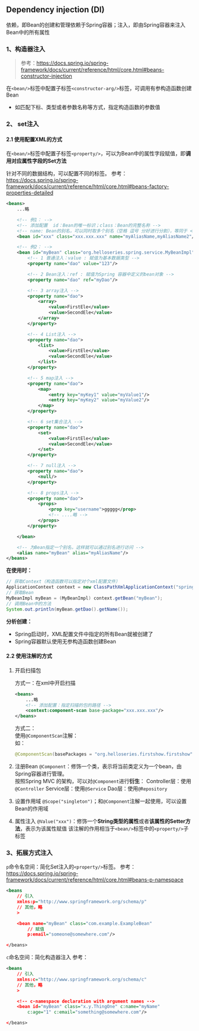 ## Dependency injection (DI) 

依赖，即Bean的创建和管理依赖于Spring容器；注入，即由Spring容器来注入Bean中的所有属性

### 1、构造器注入
> 参考：https://docs.spring.io/spring-framework/docs/current/reference/html/core.html#beans-constructor-injection

在`<bean/>`标签中配置子标签`<constructor-arg/>`标签，可调用有参构造函数创建Bean
- 如匹配下标、类型或者参数名称等方式，指定构造函数的参数值


### 2、 set注入
#### 2.1 使用配置XML的方式
在`<bean/>`标签中配置子标签`<property/>`，可以为Bean中的属性字段赋值，即**调用对应属性字段的Set方法**

针对不同的数据结构，可以配置不同的标签。
参考：https://docs.spring.io/spring-framework/docs/current/reference/html/core.html#beans-factory-properties-detailed

```xml
<beans>
    ...略

    <!-- 例1： -->
    <!-- 添加配置  id：Bean的唯一标识；class：Bean的完整名称 -->
    <!-- name: Bean的别名，可以同时取多个别名（空格 逗号 分好进行分割），等同于 <alias/>标签 -->
    <bean id="xxx" class="xxx.xxx.xxx" name="myAliasName,myAliasName2"/>

    <!-- 例2： -->
    <bean id="myBean" class="org.helloseries.spring.service.MyBeanImpl">
        <!-- 1 普通注入：value : 赋值为基本数据类型 -->
        <property name="dao" value="123"/>

        <!-- 2 Bean注入：ref : 赋值为Spring 容器中定义的bean对象 -->
        <property name="dao" ref="myDao"/>

        <!-- 3 array注入 -->
        <property name="dao">
            <array>
                <value>FirstEle</value>
                <value>SecondEle</value>
            </array>
        </property>

        <!-- 4 List注入 -->
        <property name="dao">
            <list>
                <value>FirstEle</value>
                <value>SecondEle</value>
            </list>
        </property>

        <!-- 5 map注入 -->
        <property name="dao">
            <map>
                <entry key="myKey1" value="myValue1"/>
                <entry key="myKey2" value="myValue2"/>
            </map>
        </property>

        <!-- 6 set集合注入 -->
        <property name="dao">
            <set>
                <value>FirstEle</value>
                <value>SecondEle</value>
            </set>
        </property>

        <!-- 7 null注入 -->
        <property name="dao">
            <null/>
        </property>

        <!-- 8 props注入 -->
        <property name="dao">
            <props>
                <prop key="username">ggggg</prop>
                <!-- ....略 -->
            </props>
        </property>

    </bean>

    <!-- 为Bean指定一个别名，这样就可以通过别名进行访问 -->
    <alias name="myBean" alias="myAliasName"/>
</beans>
``` 
**在使用时：**
```java
// 获取Context（构造函数可以指定对个xml配置文件）
ApplicationContext context = new ClassPathXmlApplicationContext("spring-bean.xml");
// 获取Bean
MyBeanImpl myBean = (MyBeanImpl) context.getBean("myBean");
// 调用Bean中的方法
System.out.println(myBean.getDao().getName());

```
**分析创建：**
- Spring启动时，XML配置文件中指定的所有Bean就被创建了
- Spring容器默认使用无参构造函数创建Bean

#### 2.2 使用注解的方式

1. 开启扫描包  

    方式一：在xml中开启扫描  
    ```xml
    <beans>
        ...略
        <!-- 添加配置：指定扫描的包的路径 -->
        <context:component-scan base-package="xxx.xxx.xxx"/>
    </beans>
    ```
    方式二：  
    使用```@ComponentScan```注解：  
    如：
    ```java
    @ComponentScan(basePackages = "org.helloseries.firstshow.firstshow")
    ```    

2. 注册Bean
```@Component```：修饰一个类，表示将当前类定义为一个bean，由Spring容器进行管理。  
按照Spring MVC 的架构，可以对```@Component```进行**衍生**：
Controller层：使用`@Controller`
Service层：使用`@Service`
Dao层：使用`@Repository`  

3. 设置作用域
```@Scope("singleton")```；和`@Component`注解一起使用，可以设置Bean的作用域  

4. 属性注入
`@Value("xxx")`：修饰一个**String类型的属性**或者**该属性的Setter方法**，表示为该属性赋值
该注解的作用相当于`<bean/>`标签中的`<property/>`子标签


### 3、拓展方式注入

`p`命令名空间：简化Set注入的```<property/>```标签。
参考：https://docs.spring.io/spring-framework/docs/current/reference/html/core.html#beans-p-namespace

```xml
<beans
    // 引入
    xmlns:p="http://www.springframework.org/schema/p"
    // 其他，略
    >

    <bean name="myBean" class="com.example.ExampleBean"
        // 赋值
        p:email="someone@somewhere.com"/>

</beans>
```
`c`命名空间：简化构造器注入
参考：
```xml
<beans 
    // 引入
    xmlns:c="http://www.springframework.org/schema/c"
    // 其他，略
    >

    <!-- c-namespace declaration with argument names -->
    <bean id="myBean" class="x.y.ThingOne" c:name="myName"
        c:age="1" c:email="something@somewhere.com"/>

</beans>

```




